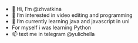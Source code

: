 - 👋 Hi, I’m @zhvatkina
- 👀 I’m interested in video editing and programming
- 🌱 I’m currently learning java and javascript in uni
- For myself i was learning Python 
- 📫  text me in telegram @yulichella

<!---
zhvatkina/zhvatkina is a ✨ special ✨ repository because its `README.md` (this file) appears on your GitHub profile.
You can click the Preview link to take a look at your changes.
--->
